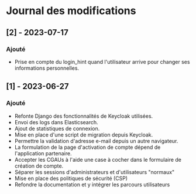 # Journal des modifications


## [2] - 2023-07-17

### Ajouté
- Prise en compte du login_hint quand l'utilisateur arrive pour changer ses informations personnelles.

## [1] - 2023-06-27

### Ajouté

- Refonte Django des fonctionnalités de Keycloak utilisées.
- Envoi des logs dans Elasticsearch.
- Ajout de statistiques de connexion.
- Mise en place d'une script de migration depuis Keycloak.
- Permettre la validation d'adresse e-mail depuis un autre navigateur.
- La formulation de la page d'activation de compte dépend de l'application partenaire.
- Accepter les CGAUs à l'aide une case à cocher dans le formulaire de création de compte.
- Séparer les sessions d'administrateurs et d'utilisateurs "normaux"
- Mise en place des politiques de sécurité (CSP)
- Refondre la documentation et y intégrer les parcours utilisateurs
